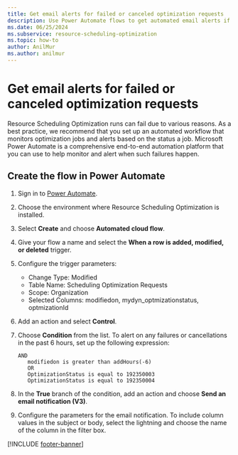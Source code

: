 ```yaml
---
title: Get email alerts for failed or canceled optimization requests
description: Use Power Automate flows to get automated email alerts if optimization jobs fail in the Resource Scheduling Optimization add-in for Dynamics 365 Field Service.
ms.date: 06/25/2024
ms.subservice: resource-scheduling-optimization
ms.topic: how-to
author: AnilMur
ms.author: anilmur
---
```


# Get email alerts for failed or canceled optimization requests

Resource Scheduling Optimization runs can fail due to various reasons. As a best practice, we recommend that you set up an automated workflow that monitors optimization jobs and alerts based on the status a job. Microsoft Power Automate is a comprehensive end-to-end automation platform that you can use to help monitor and alert when such failures happen.

## Create the flow in Power Automate

1. Sign in to [Power Automate](https://make.powerautomate.com/).
1. Choose the environment where Resource Scheduling Optimization is installed.
1. Select **Create** and choose **Automated cloud flow**.
1. Give your flow a name and select the **When a row is added, modified, or deleted** trigger.
1. Configure the trigger parameters:

   - Change Type: Modified
   - Table Name: Scheduling Optimization Requests
   - Scope: Organization
   - Selected Columns: modifiedon, mydyn_optmizationstatus, optmizationId

1. Add an action and select **Control**.
1. Choose **Condition** from the list. To alert on any failures or cancellations in the past 6 hours, set up the following expression:

   ```condition expression
   AND
      modifiedon is greater than addHours(-6)
      OR
      OptimizationStatus is equal to 192350003
      OptimizationStatus is equal to 192350004
   ```

1. In the **True** branch of the condition, add an action and choose **Send an email notification (V3)**.
1. Configure the parameters for the email notification. To include column values in the subject or body, select the lightning and choose the name of the column in the filter box.

[!INCLUDE [footer-banner](../includes/footer-banner.md)]
